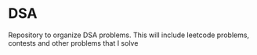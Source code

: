 # DSA
Repository to organize DSA problems. This will include leetcode problems, contests and other problems that I solve
